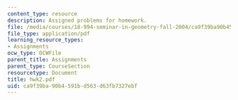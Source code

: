 ```yaml
---
content_type: resource
description: Assigned problems for homework.
file: /media/courses/18-994-seminar-in-geometry-fall-2004/ca9f39ba90b4591bd563d63fb7327ebf_hwk2.pdf
file_type: application/pdf
learning_resource_types:
- Assignments
ocw_type: OCWFile
parent_title: Assignments
parent_type: CourseSection
resourcetype: Document
title: hwk2.pdf
uid: ca9f39ba-90b4-591b-d563-d63fb7327ebf
---
```

